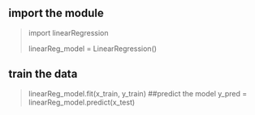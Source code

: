 ## import the module
>import linearRegression
>
>linearReg_model = LinearRegression()

## train the data
>linearReg_model.fit(x_train, y_train)
##predict the model
>y_pred = linearReg_model.predict(x_test)